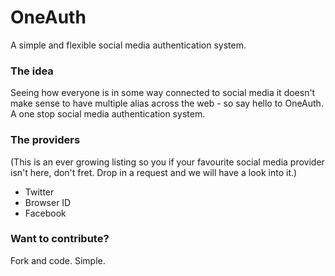 # OneAuth

A simple and flexible social media authentication system.

### The idea
Seeing how everyone is in some way connected to social media it doesn't make sense to have multiple alias across the web - so say hello to OneAuth. A one stop social media authentication system.

### The providers
(This is an ever growing listing so you if your favourite social media provider isn't here, don't fret. Drop in a request and we will have a look into it.)

* Twitter
* Browser ID
* Facebook

### Want to contribute?
Fork and code. Simple. 